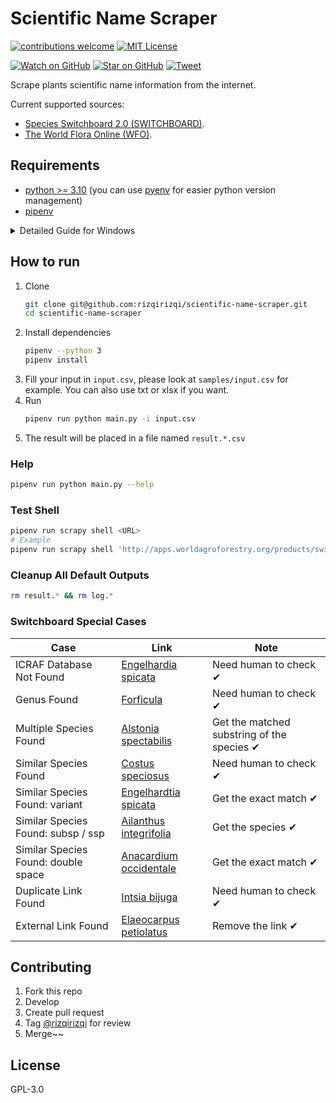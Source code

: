 # Scientific Name Scraper

[![contributions welcome][contrib-badge]][contrib-url]
[![MIT License][license-badge]][license-url]

[![Watch on GitHub][github-watch-badge]][github-watch]
[![Star on GitHub][github-star-badge]][github-star]
[![Tweet][twitter-badge]][twitter]

Scrape plants scientific name information from the internet.

Current supported sources:
- [Species Switchboard 2.0 (SWITCHBOARD)](http://apps.worldagroforestry.org/products/switchboard).
- [The World Flora Online (WFO)](http://www.worldfloraonline.org/).

## Requirements
- [python >= 3.10](https://www.python.org/downloads/) (you can use [pyenv](https://github.com/pyenv/pyenv) for easier python version management)
- [pipenv](https://github.com/pypa/pipenv)

<details>
   <summary>Detailed Guide for Windows</summary>

   1. Download python from https://www.python.org/downloads/
   2. Install python, follow the instruction
   3. Press Win button (something like window icon on keyboard), search "env", then open `Edit the system environment variables`
   4. Click Environment Variables
   5. On `System Variables` section, edit the `Path` key
   6. Add these paths using the `New` button:
      ```
      # Please replace the username with your windows username, you can see it in C:\Users folder
      # Please replace the python version with your installed python version
      C:\Users\<YOUR_USERNAME>\AppData\Local\Programs\Python\Python310
      C:\Users\<YOUR_USERNAME>\AppData\Local\Programs\Python\Python310\Scripts
      C:\Users\<YOUR_USERNAME>\AppData\Roaming\Python\Python310\Scripts
      ```
   7. Click OK, then OK
   8. Open cmd, then type `python --version`, then it should respond with the python version.
   9. Type `pip3 install --user pipenv`, then it should install pipenv, make sure it's successfully installed.
   10. Type `pipenv --version`, then it should respond with the pipenv version.
   11. Done! You can continue follow the guide in the "How to run" section.
</details>


## How to run
1. Clone
   ```sh
   git clone git@github.com:rizqirizqi/scientific-name-scraper.git
   cd scientific-name-scraper
   ```
2. Install dependencies
   ```sh
   pipenv --python 3
   pipenv install
   ```
3. Fill your input in `input.csv`, please look at `samples/input.csv` for example. You can also use txt or xlsx if you want.
4. Run
   ```sh
   pipenv run python main.py -i input.csv
   ```
5. The result will be placed in a file named `result.*.csv`

### Help
```sh
pipenv run python main.py --help
```

### Test Shell
```sh
pipenv run scrapy shell <URL>
# Example
pipenv run scrapy shell 'http://apps.worldagroforestry.org/products/switchboard/index.php/species_search/Acacia%20abyssinica'
```

### Cleanup All Default Outputs
```sh
rm result.* && rm log.*
```

### Switchboard Special Cases
| Case | Link | Note |
|---|---|---|
| ICRAF Database Not Found | [Engelhardia spicata](http://apps.worldagroforestry.org/products/switchboard/index.php/species_search/Engelhardia%20spicata) | Need human to check ✔ |
| Genus Found | [Forficula](http://apps.worldagroforestry.org/products/switchboard/index.php/species_search/Forficula) | Need human to check ✔ |
| Multiple Species Found | [Alstonia spectabilis](http://apps.worldagroforestry.org/products/switchboard/index.php/species_search/Alstonia%20spectabilis) | Get the matched substring of the species ✔ |
| Similar Species Found | [Costus speciosus](http://apps.worldagroforestry.org/products/switchboard/index.php/species_search/Costus%20speciosus) | Need human to check ✔ |
| Similar Species Found: variant | [Engelhardtia spicata](http://apps.worldagroforestry.org/products/switchboard/index.php/species_search/Engelhardtia%20spicata) | Get the exact match ✔ |
| Similar Species Found: subsp / ssp | [Ailanthus integrifolia](http://apps.worldagroforestry.org/products/switchboard/index.php/species_search/Ailanthus%20integrifolia) | Get the species ✔ |
| Similar Species Found: double space | [Anacardium occidentale](http://apps.worldagroforestry.org/products/switchboard/index.php/species_search/Anacardium%20occidentale) | Get the exact match ✔ |
| Duplicate Link Found | [Intsia bijuga](http://apps.worldagroforestry.org/products/switchboard/index.php/species_search/Intsia%20bijuga) | Need human to check ✔ |
| External Link Found | [Elaeocarpus petiolatus](http://apps.worldagroforestry.org/products/switchboard/index.php/species_search/Elaeocarpus%20petiolatus) | Remove the link ✔ |

## Contributing
1. Fork this repo
2. Develop
3. Create pull request
4. Tag [@rizqirizqi](https://github.com/rizqirizqi) for review
5. Merge~~

## License

GPL-3.0

[contrib-badge]: https://img.shields.io/badge/contributions-welcome-brightgreen.svg?style=flat-square
[contrib-url]: https://github.com/rizqirizqi/scientific-name-scraper/issues
[license-badge]: https://img.shields.io/npm/l/webpconvert.svg?style=flat-square
[license-url]: https://github.com/rizqirizqi/webpconvert/blob/master/LICENSE

[github-watch-badge]: https://img.shields.io/github/watchers/rizqirizqi/scientific-name-scraper.svg?style=social
[github-watch]: https://github.com/rizqirizqi/scientific-name-scraper/watchers
[github-star-badge]: https://img.shields.io/github/stars/rizqirizqi/scientific-name-scraper.svg?style=social
[github-star]: https://github.com/rizqirizqi/scientific-name-scraper/stargazers
[twitter]: https://twitter.com/intent/tweet?text=Scrape%20plants%20scientific%20name%20information%20from%20Agroforestry%20Species%20Switchboard%202.0.%20https%3A%2F%2Fgithub.com%2Frizqirizqi%2Fscientific-name-scraper
[twitter-badge]: https://img.shields.io/twitter/url/https/github.com/rizqirizqi/scientific-name-scraper.svg?style=social
